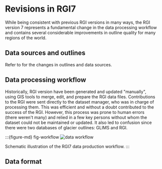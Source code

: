 # Revisions in RGI7 

While being consistent with previous RGI versions in many ways, the RGI version 7 represents a fundamental change in the data processing workflow and contains several considerable improvements in outline quality for many regions of the world.

## Data sources and outlines

Refer to [](05_description_by_region) for the changes in outlines and data sources.

## Data processing workflow

Historically, RGI version have been generated and updated "manually", using GIS tools to merge, edit, and prepare the RGI data files. Contributions to the RGI were sent directly to the dataset manager, who was in charge of processing them. This was efficient and without a doubt contributed to the success of the RGI. However, this process was prone to human errors (there weren't many) and relied in a few key persons without whom the dataset could not be maintained or updated. It also led to confusion since there were two databases of glacier outlines: GLIMS and RGI.

:::{figure-md} fig-workflow
<img src="img/workflow.png" alt="data workflow" class="bg-primary mb-1">

Schematic illustration of the RGI7 data production workflow.
:::


## Data format

